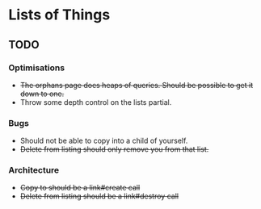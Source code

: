 # Lists of Things

## TODO
### Optimisations

* ~~The orphans page does heaps of queries. Should be possible to get it down to
  one.~~
* Throw some depth control on the lists partial.

### Bugs

* Should not be able to copy into a child of yourself.
* ~~Delete from listing should only remove you from that list.~~

### Architecture

* ~~Copy to should be a link#create call~~
* ~~Delete from listing should be a link#destroy call~~

